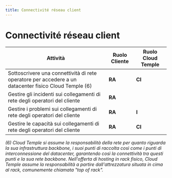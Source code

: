 ```yaml
---
title: Connectivité réseau client
---
```


# Connectivité réseau client

| Attività                                                                                            | Ruolo Cliente | Ruolo Cloud Temple |
|-----------------------------------------------------------------------------------------------------|---------------|--------------------|
| Sottoscrivere una connettività di rete operatore per accedere a un datacenter fisico Cloud Temple (6)| __RA__        | __CI__             |
| Gestire gli incidenti sui collegamenti di rete degli operatori del cliente                          | __RA__        |                    |
| Gestire i problemi sui collegamenti di rete degli operatori del cliente                             | __RA__        | __I__              |
| Gestire le capacità sui collegamenti di rete degli operatori del cliente                            | __RA__        | __CI__             |

*(6) Cloud Temple si assume la responsabilità della rete per quanto riguarda la sua infrastruttura backbone, i suoi punti di raccolta così come 
i punti di interconnessione del datacenter, garantendo così la connettività tra questi punti e la sua rete backbone. 
Nell'offerta di hosting in rack fisico, Cloud Temple assume la responsabilità a partire dall'attrezzatura situata in cima al rack, comunemente chiamata "top of rack".*
